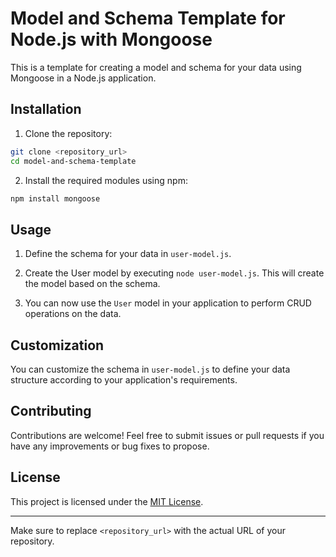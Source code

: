 
# Model and Schema Template for Node.js with Mongoose

This is a template for creating a model and schema for your data using Mongoose in a Node.js application.

## Installation

1. Clone the repository:

```bash
git clone <repository_url>
cd model-and-schema-template
```

2. Install the required modules using npm:

```bash
npm install mongoose
```

## Usage

1. Define the schema for your data in `user-model.js`.

2. Create the User model by executing `node user-model.js`. This will create the model based on the schema.

3. You can now use the `User` model in your application to perform CRUD operations on the data.

## Customization

You can customize the schema in `user-model.js` to define your data structure according to your application's requirements.

## Contributing

Contributions are welcome! Feel free to submit issues or pull requests if you have any improvements or bug fixes to propose.

## License

This project is licensed under the [MIT License](LICENSE).

---

Make sure to replace `<repository_url>` with the actual URL of your repository.
```

